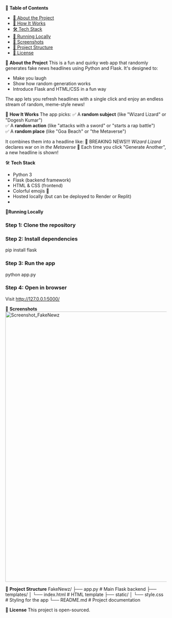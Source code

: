 📖 **Table of Contents**
- [📖 About the Project](#-about-the-project)
- [🧠 How It Works](#-how-it-works)
- [🛠️ Tech Stack](#️-tech-stack)
- [🚀 Running Locally](#-running-locally)
- [🎨 Screenshots](#-screenshots)
- [📁 Project Structure](#-project-structure)
- [📜 License](#-license)
  
📖 **About the Project**
This is a fun and quirky web app that randomly generates fake news headlines using Python and Flask.
It's designed to:
- Make you laugh
- Show how random generation works
- Introduce Flask and HTML/CSS in a fun way

The app lets you refresh headlines with a single click and enjoy an endless stream of random, meme-style news!

🧠 **How It Works**
The app picks:
✅ A **random subject** (like "Wizard Lizard" or "Dogesh Kumar")  
✅ A **random action** (like "attacks with a sword" or "starts a rap battle")  
✅ A **random place** (like "Goa Beach" or "the Metaverse")

It combines them into a headline like:
🚨 BREAKING NEWS!!! *Wizard Lizard* declares war on in *the Metaverse* 🚨
Each time you click "Generate Another", a new headline is shown!

🛠️ **Tech Stack**
- Python 3
- Flask (backend framework)
- HTML & CSS (frontend)
- Colorful emojis 🎨
- Hosted locally (but can be deployed to Render or Replit)
- 
🚀**Running Locally**
### Step 1: Clone the repository

### Step 2: Install dependencies
pip install flask

### Step 3: Run the app
python app.py

### Step 4: Open in browser
Visit http://127.0.0.1:5000/

🎨 **Screenshots**
<img width="1702" height="843" alt="Screenshot_FakeNewz" src="https://github.com/user-attachments/assets/ac5a8121-69e1-4fdf-9b7a-a33e671dc5f3" />


📁 **Project Structure**
FakeNewz/
├── app.py                 # Main Flask backend
├── templates/
│   └── index.html         # HTML template
├── static/
│   └── style.css          # Styling for the app
└── README.md              # Project documentation

📜 **License**
This project is open-sourced.
